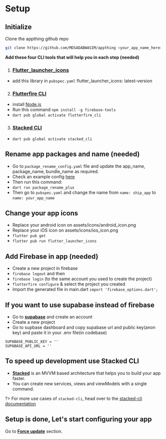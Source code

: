 # Setup

## Initialize

Clone the appthing github repo

```bash
git clone https://github.com/MDSADABWASIM/appthing <your_app_name_here>
```

**Add these four CLI tools that will help you in each step (needed)**

1. ### [Flutter_launcher_icons](https://pub.dev/packages/flutter_launcher_icons)
- add this library in `pubspec.yaml` flutter_launcher_icons: latest-version

2. ### [Flutterfire CLI](https://firebase.flutter.dev/docs/cli/)
- install [Node.js](https://nodejs.org/en/download)
- Run this command `npm install -g firebase-tools`
- ```dart pub global activate flutterfire_cli```

3. ### [Stacked CLI](https://stacked.filledstacks.com/docs/tooling/stacked-cli/)
- ```dart pub global activate stacked_cli```


## Rename app packages and name (needed)

- Go to `package_rename_config.yaml` file and update the app_name, package_name, bundle_name as required.
- Check an example config [here](https://github.com/chandrabezzo/package_rename/blob/main/example/example.md#default-configuration)
- Then run this command:
- ```dart run package_rename_plus```
- Then go to `pubspec.yaml` and change the name from `name: ship_app` to `name: your_app_name`


## Change your app icons

- Replace your android icon on assets/icons/android_icon.png
- Replace your iOS icon on assets/icons/ios_icon.png
- `flutter pub get`
- `flutter pub run flutter_launcher_icons`

## Add Firebase in app (needed)
- Create a new project in firebase
- ```firebase logout``` and then
- ```firebase login``` (to the same account you used to create the project)
- ```flutterfire configure``` & select the project you created
-   Import the generated file in main.dart  ```import 'firebase_options.dart';```

## If you want to use supabase instead of firebase
- Go to **[supabase](https://supabase.io/)** and create an account
- Create a new project
- Go to supbase dashboard and copy supabase url and public key(anon key) and paste it in your .env file(in codebase)

```
SUPABASE_PUBLIC_KEY = ''
SUPABASE_API_URL = ''
```

## To speed up development use Stacked CLI
-   **[Stacked](https://stacked.filledstacks.com)** is an MVVM based architecture that helps you to build your app faster.
-   You can create new services, views and viewModels with a single command.

?> For more use cases of `stacked-cli`, head over to the [stacked-cli documentation](https://stacked.filledstacks.com/docs/getting-started/overview)

## Setup is done, Let's start configuring your app

Go to **[Force update](force_update.md)** section.

